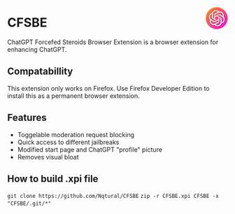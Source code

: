 <div style="display: flex; align-items: center;">
  <h1 style="margin-right: 20px;">CFSBE</h1>
  <div style="width: 100%"></div>
  <img src="https://raw.githubusercontent.com/Nqtural/CFSBE/master/res/icon-full.png" alt="Image" style="width: 50px;">
</div>
ChatGPT Forcefed Steroids Browser Extension is a browser extension for enhancing ChatGPT.

## Compatabillity
This extension only works on Firefox. Use Firefox Developer Edition to install this as a permanent browser extension.

## Features
- Toggelable moderation request blocking
- Quick access to different jailbreaks
- Modified start page and ChatGPT "profile" picture
- Removes visual bloat

## How to build .xpi file
`git clone https://github.com/Nqtural/CFSBE`
`zip -r CFSBE.xpi CFSBE -x "CFSBE/.git/*"`
